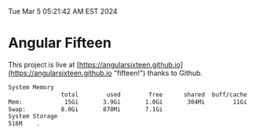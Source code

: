 Tue Mar  5 05:21:42 AM EST 2024

# Angular Fifteen


This project is live at [https://angularsixteen.github.io](https://angularsixteen.github.io "fifteen!") thanks to Github.

```bash
System Memory
               total        used        free      shared  buff/cache   available
Mem:            15Gi       3.9Gi       1.0Gi       304Mi        11Gi        11Gi
Swap:          8.0Gi       870Mi       7.1Gi
System Storage
516M	.
```
```bash
